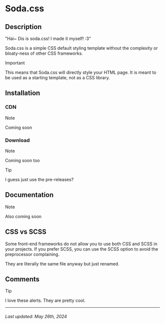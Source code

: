 # Soda.css

## Description

"Hai~ Dis is soda.css! I made it myself! :3"

Soda.css is a simple CSS default styling template without the complexity or bloaty-ness of other CSS frameworks.

> [!IMPORTANT]
> This means that Soda.css will directly style your HTML page.
> It is meant to be used as a starting template, not as a CSS library.

## Installation

### CDN

> [!NOTE]
> Coming soon

### Download

> [!NOTE]
> Coming soon too

> [!TIP]
> I guess just use the pre-releases?

## Documentation

> [!NOTE]
> Also coming soon

## CSS vs SCSS

Some front-end frameworks do not allow you to use both CSS and SCSS in your projects. If you prefer SCSS, you can use the SCSS option to avoid the preprocessor complaining.

They are literally the same file anyway but just renamed.

## Comments

> [!TIP]
> I love these alerts. They are pretty cool.

---

###### Last updated: May 26th, 2024